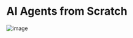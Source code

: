 # AI Agents from Scratch

![image](https://github.com/user-attachments/assets/758585b1-258d-4697-bac6-85722119e2f4)
